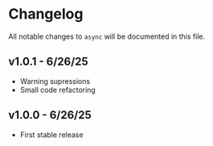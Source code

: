 # Changelog

All notable changes to `async` will be documented in this file.

## v1.0.1 - 6/26/25

* Warning supressions
* Small code refactoring

## v1.0.0 - 6/26/25

* First stable release
